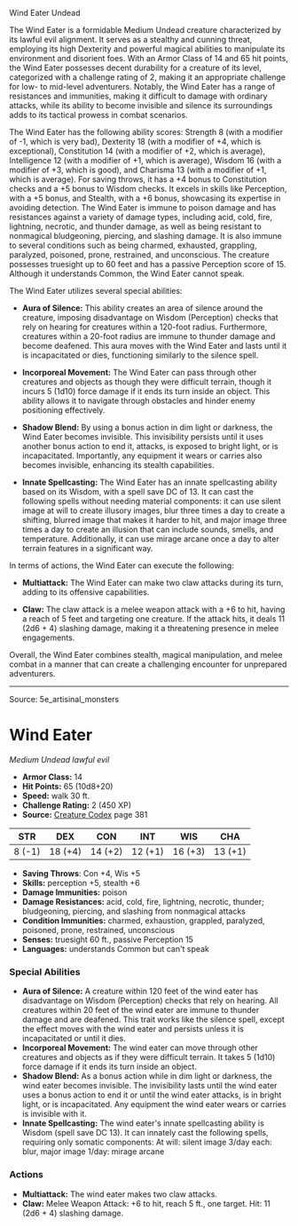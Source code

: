 <MonsterName/>Wind Eater</MonsterName>
<CreatureType/>Undead</CreatureType>

<summary>The Wind Eater is a formidable Medium Undead creature characterized by its lawful evil alignment. It serves as a stealthy and cunning threat, employing its high Dexterity and powerful magical abilities to manipulate its environment and disorient foes. With an Armor Class of 14 and 65 hit points, the Wind Eater possesses decent durability for a creature of its level, categorized with a challenge rating of 2, making it an appropriate challenge for low- to mid-level adventurers. Notably, the Wind Eater has a range of resistances and immunities, making it difficult to damage with ordinary attacks, while its ability to become invisible and silence its surroundings adds to its tactical prowess in combat scenarios.</summary>

<detail>

The Wind Eater has the following ability scores: Strength 8 (with a modifier of -1, which is very bad), Dexterity 18 (with a modifier of +4, which is exceptional), Constitution 14 (with a modifier of +2, which is average), Intelligence 12 (with a modifier of +1, which is average), Wisdom 16 (with a modifier of +3, which is good), and Charisma 13 (with a modifier of +1, which is average). For saving throws, it has a +4 bonus to Constitution checks and a +5 bonus to Wisdom checks. It excels in skills like Perception, with a +5 bonus, and Stealth, with a +6 bonus, showcasing its expertise in avoiding detection. The Wind Eater is immune to poison damage and has resistances against a variety of damage types, including acid, cold, fire, lightning, necrotic, and thunder damage, as well as being resistant to nonmagical bludgeoning, piercing, and slashing damage. It is also immune to several conditions such as being charmed, exhausted, grappling, paralyzed, poisoned, prone, restrained, and unconscious. The creature possesses truesight up to 60 feet and has a passive Perception score of 15. Although it understands Common, the Wind Eater cannot speak.

The Wind Eater utilizes several special abilities:

- **Aura of Silence:** This ability creates an area of silence around the creature, imposing disadvantage on Wisdom (Perception) checks that rely on hearing for creatures within a 120-foot radius. Furthermore, creatures within a 20-foot radius are immune to thunder damage and become deafened. This aura moves with the Wind Eater and lasts until it is incapacitated or dies, functioning similarly to the silence spell.

- **Incorporeal Movement:** The Wind Eater can pass through other creatures and objects as though they were difficult terrain, though it incurs 5 (1d10) force damage if it ends its turn inside an object. This ability allows it to navigate through obstacles and hinder enemy positioning effectively.

- **Shadow Blend:** By using a bonus action in dim light or darkness, the Wind Eater becomes invisible. This invisibility persists until it uses another bonus action to end it, attacks, is exposed to bright light, or is incapacitated. Importantly, any equipment it wears or carries also becomes invisible, enhancing its stealth capabilities.

- **Innate Spellcasting:** The Wind Eater has an innate spellcasting ability based on its Wisdom, with a spell save DC of 13. It can cast the following spells without needing material components: it can use silent image at will to create illusory images, blur three times a day to create a shifting, blurred image that makes it harder to hit, and major image three times a day to create an illusion that can include sounds, smells, and temperature. Additionally, it can use mirage arcane once a day to alter terrain features in a significant way.

In terms of actions, the Wind Eater can execute the following:

- **Multiattack:** The Wind Eater can make two claw attacks during its turn, adding to its offensive capabilities.

- **Claw:** The claw attack is a melee weapon attack with a +6 to hit, having a reach of 5 feet and targeting one creature. If the attack hits, it deals 11 (2d6 + 4) slashing damage, making it a threatening presence in melee engagements. 

Overall, the Wind Eater combines stealth, magical manipulation, and melee combat in a manner that can create a challenging encounter for unprepared adventurers.</detail>



---

Source: 5e_artisinal_monsters

# Wind Eater

*Medium* *Undead* *lawful evil*

- **Armor Class:** 14
- **Hit Points:** 65 (10d8+20)
- **Speed:** walk 30 ft.
- **Challenge Rating:** 2 (450 XP)
- **Source:** [Creature Codex](https://koboldpress.com/kpstore/product/creature-codex-for-5th-edition-dnd) page 381

| STR | DEX | CON | INT | WIS | CHA |
| --- | --- | --- | --- | --- | --- |
| 8 (-1) | 18 (+4) | 14 (+2) | 12 (+1) | 16 (+3) | 13 (+1) |

- **Saving Throws**: Con +4, Wis +5
- **Skills:** perception +5, stealth +6
- **Damage Immunities:** poison
- **Damage Resistances:** acid, cold, fire, lightning, necrotic, thunder; bludgeoning, piercing, and slashing from nonmagical attacks
- **Condition Immunities:** charmed, exhaustion, grappled, paralyzed, poisoned, prone, restrained, unconscious
- **Senses:** truesight 60 ft., passive Perception 15
- **Languages:** understands Common but can't speak

### Special Abilities

- **Aura of Silence:** A creature within 120 feet of the wind eater has disadvantage on Wisdom (Perception) checks that rely on hearing. All creatures within 20 feet of the wind eater are immune to thunder damage and are deafened. This trait works like the silence spell, except the effect moves with the wind eater and persists unless it is incapacitated or until it dies.
- **Incorporeal Movement:** The wind eater can move through other creatures and objects as if they were difficult terrain. It takes 5 (1d10) force damage if it ends its turn inside an object.
- **Shadow Blend:** As a bonus action while in dim light or darkness, the wind eater becomes invisible. The invisibility lasts until the wind eater uses a bonus action to end it or until the wind eater attacks, is in bright light, or is incapacitated. Any equipment the wind eater wears or carries is invisible with it.
- **Innate Spellcasting:** The wind eater's innate spellcasting ability is Wisdom (spell save DC 13). It can innately cast the following spells, requiring only somatic components:
At will: silent image
3/day each: blur, major image
1/day: mirage arcane

### Actions

- **Multiattack:** The wind eater makes two claw attacks.
- **Claw:** Melee Weapon Attack: +6 to hit, reach 5 ft., one target. Hit: 11 (2d6 + 4) slashing damage.




